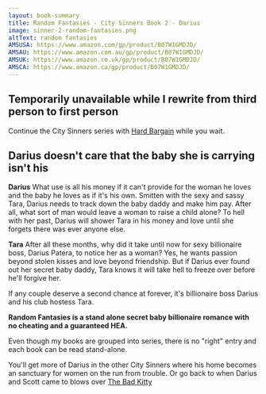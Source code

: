 ```yaml
---
layout: book-summary
title: Random Fantasies - City Sinners Book 2 - Darius
image: sinner-2-random-fantasies.png
altText: random fantasies
AMSUSA: https://www.amazon.com/gp/product/B07W1GMDJD/
AMSAU: https://www.amazon.com.au/gp/product/B07W1GMDJD/
AMSUK: https://www.amazon.co.uk/gp/product/B07W1GMDJD/
AMSCA: https://www.amazon.ca/gp/product/B07W1GMDJD/
---
```

## Temporarily unavailable while I rewrite from third person to first person
Continue the City Sinners series with [Hard Bargain](https://mybook.to/HardBargain/ "Hard Bargain") while you wait.

## Darius doesn't care that the baby she is carrying isn't his

**Darius**
What use is all his money if it can't provide for the woman he loves and the baby he loves as if it's his own.
Smitten with the sexy and sassy Tara, Darius needs to track down the baby daddy and make him pay. After all, what sort of man would leave a woman to raise a child alone?
To hell with her past, Darius will shower Tara in his money and love until she forgets there was ever anyone else.

**Tara**
After all these months, why did it take until now for sexy billionaire boss, Darius Patera, to notice her as a woman?
Yes, he wants passion beyond stolen kisses and love beyond friendship.
But if Darius ever found out her secret baby daddy, Tara knows it will take hell to freeze over before he'll forgive her.

If any couple deserve a second chance at forever, it's billionaire boss Darius and his club hostess Tara.

**Random Fantasies is a stand alone secret baby billionaire romance with no cheating and a guaranteed HEA.**

Even though my books are grouped into series, there is no "right" entry and each book can be read stand-alone. 

You'll get more of Darius in the other City Sinners where his home becomes an sanctuary for women on the run from trouble. Or go back to when Darius and Scott came to blows over [The Bad Kitty](https://www.amazon.com/dp/B07N1XZM99/ "The Bad Kitty") 